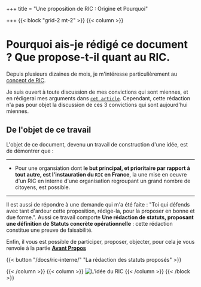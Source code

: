 +++
title = "Une proposition de RIC : Origine et Pourquoi"

+++
{{< block "grid-2 mt-2" >}}
{{< column >}}

# Pourquoi ais-je rédigé ce document ? Que propose-t-il quant au __RIC__.

Depuis plusieurs dizaines de mois, je m'intéresse particulièrement au [concept de RIC](#).

Je suis ouvert à toute discussion de mes convictions qui sont miennes, et en rédigerai mes arguments dans [`cet article`](/docs/3convictions/). Cependant, cette rédaction n'a pas pour objet la discussion de ces 3 convictions qui sont aujourd'hui miennes.


## De l'objet de ce travail

L'objet de ce document, devenu un travail de construction d'une idée, est de démontrer que :

---
- Pour une organsiation dont **le but principal, et prioritaire par rapport à tout autre, est l'instauration du `RIC` en France**, la une mise en oeuvre d'un RIC en interne d'une organisation regroupant un grand nombre de citoyens, est possible.
---

Il est aussi de répondre à une demande qui m'a été faite : "Toi qui défends avec tant d'ardeur cette proposition, rédige-la, pour la proposer en bonne et due forme.". Aussi ce travail comporte __Une rédaction de statuts, proposant une définition de Statuts concrète opérationnelle__ : cette rédaction constitue une preuve de faisabilité.

Enfin, il vous est possible de participer, proposer, objecter, pour cela je vous renvoie à la partie __[Avant Propos](/docs/avant-propos/)__


 {{< button "/docs/ric-interne/" "La rédaction des statuts proposés" >}}





{{< /column >}}
{{< column >}}
![L'idée du RIC](./images/ric_accueil.png)
{{< /column >}}
{{< /block >}}
